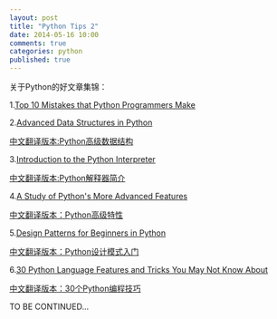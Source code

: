 ```yaml
---
layout: post
title: "Python Tips 2"
date: 2014-05-16 10:00
comments: true
categories: python
published: true
---
```


关于Python的好文章集锦：

1.[Top 10 Mistakes that Python Programmers Make](http://www.toptal.com/python/top-10-mistakes-that-python-programmers-make)

2.[Advanced Data Structures in Python](http://pypix.com/python/advanced-data-structures-python/)

[中文翻译版本:Python高级数据结构](http://blog.jobbole.com/65218/)

3.[Introduction to the Python Interpreter](http://akaptur.github.io/blog/2013/11/15/introduction-to-the-python-interpreter/)

[中文翻译版本:Python解释器简介](http://blog.jobbole.com/55327/)

4.[A Study of Python's More Advanced Features](http://sahandsaba.com/python-iterators-generators.html)

[中文翻译版本：Python高级特性](http://blog.jobbole.com/66097/)

5.[Design Patterns for Beginners in Python](http://pypix.com/tools-and-tips/design-patterns-beginners/)

[中文翻译版本：Python设计模式入门](http://blog.jobbole.com/62023/)

6.[30 Python Language Features and Tricks You May Not Know About](http://sahandsaba.com/thirty-python-language-features-and-tricks-you-may-not-know.html)

[中文翻译版本：30个Python编程技巧](http://blog.jobbole.com/63320/)

TO BE CONTINUED...

